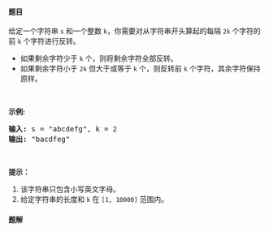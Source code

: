 #### 题目
<p>给定一个字符串 <code>s</code> 和一个整数 <code>k</code>，你需要对从字符串开头算起的每隔&nbsp;<code>2k</code> 个字符的前 <code>k</code> 个字符进行反转。</p>

<ul>
	<li>如果剩余字符少于 <code>k</code> 个，则将剩余字符全部反转。</li>
	<li>如果剩余字符小于 <code>2k</code> 但大于或等于 <code>k</code> 个，则反转前 <code>k</code> 个字符，其余字符保持原样。</li>
</ul>

<p>&nbsp;</p>

<p><strong>示例:</strong></p>

<pre><strong>输入:</strong> s = &quot;abcdefg&quot;, k = 2
<strong>输出:</strong> &quot;bacdfeg&quot;
</pre>

<p>&nbsp;</p>

<p><strong>提示：</strong></p>

<ol>
	<li>该字符串只包含小写英文字母。</li>
	<li>给定字符串的长度和 <code>k</code> 在 <code>[1, 10000]</code> 范围内。</li>
</ol>


 #### 题解